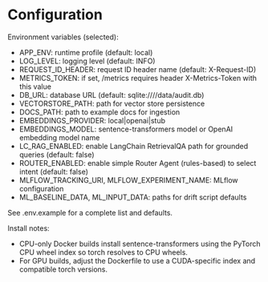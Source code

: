 # Configuration

Environment variables (selected):

- APP_ENV: runtime profile (default: local)
- LOG_LEVEL: logging level (default: INFO)
- REQUEST_ID_HEADER: request ID header name (default: X-Request-ID)
- METRICS_TOKEN: if set, /metrics requires header X-Metrics-Token with this value
- DB_URL: database URL (default: sqlite:////data/audit.db)
- VECTORSTORE_PATH: path for vector store persistence
- DOCS_PATH: path to example docs for ingestion
- EMBEDDINGS_PROVIDER: local|openai|stub
- EMBEDDINGS_MODEL: sentence-transformers model or OpenAI embedding model name
- LC_RAG_ENABLED: enable LangChain RetrievalQA path for grounded queries (default: false)
- ROUTER_ENABLED: enable simple Router Agent (rules-based) to select intent (default: false)
- MLFLOW_TRACKING_URI, MLFLOW_EXPERIMENT_NAME: MLflow configuration
- ML_BASELINE_DATA, ML_INPUT_DATA: paths for drift script defaults

See .env.example for a complete list and defaults.

Install notes:
- CPU-only Docker builds install sentence-transformers using the PyTorch CPU wheel index so torch resolves to CPU wheels.
- For GPU builds, adjust the Dockerfile to use a CUDA-specific index and compatible torch versions.
